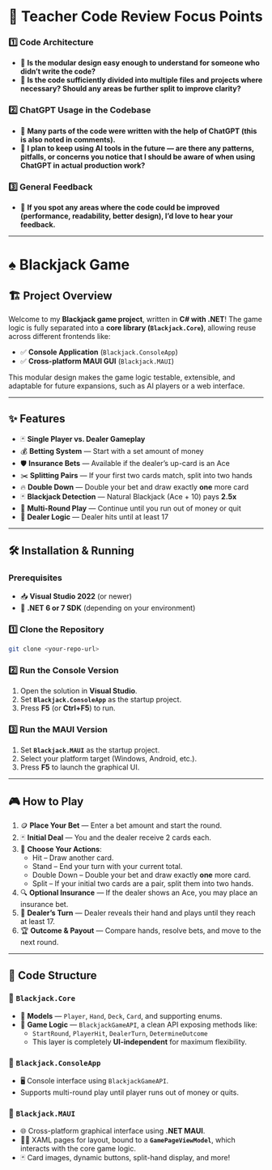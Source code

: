 
# 📝 Teacher Code Review Focus Points

### 1️⃣ Code Architecture
- 🔹 **Is the modular design easy enough to understand for someone who didn’t write the code?**
- 🔹 **Is the code sufficiently divided into multiple files and projects where necessary? Should any areas be further split to improve clarity?**

### 2️⃣ ChatGPT Usage in the Codebase
- 🔹 **Many parts of the code were written with the help of ChatGPT (this is also noted in comments).**  
- 🔹 **I plan to keep using AI tools in the future — are there any patterns, pitfalls, or concerns you notice that I should be aware of when using ChatGPT in actual production work?**

### 3️⃣ General Feedback
- 🔹 **If you spot any areas where the code could be improved (performance, readability, better design), I’d love to hear your feedback.**

---

# ♠️ Blackjack Game

## 🏗️ Project Overview
Welcome to my **Blackjack game project**, written in **C# with .NET**! The game logic is fully separated into a **core library (`Blackjack.Core`)**, allowing reuse across different frontends like:

- ✅ **Console Application** (`Blackjack.ConsoleApp`)
- ✅ **Cross-platform MAUI GUI** (`Blackjack.MAUI`)

This modular design makes the game logic testable, extensible, and adaptable for future expansions, such as AI players or a web interface.

---

## ✨ Features

- 🃏 **Single Player vs. Dealer Gameplay**
- 💰 **Betting System** — Start with a set amount of money
- 🛡️ **Insurance Bets** — Available if the dealer’s up-card is an Ace
- ✂️ **Splitting Pairs** — If your first two cards match, split into two hands
- 🔥 **Double Down** — Double your bet and draw exactly **one** more card
- 🃏 **Blackjack Detection** — Natural Blackjack (Ace + 10) pays **2.5x**
- 🔄 **Multi-Round Play** — Continue until you run out of money or quit
- 🏦 **Dealer Logic** — Dealer hits until at least 17

---

## 🛠️ Installation & Running

### Prerequisites
- 📥 **Visual Studio 2022** (or newer)
- 🔗 **.NET 6 or 7 SDK** (depending on your environment)

### 1️⃣ Clone the Repository
```bash
git clone <your-repo-url>
```

### 2️⃣ Run the Console Version
1. Open the solution in **Visual Studio**.
2. Set **`Blackjack.ConsoleApp`** as the startup project.
3. Press **F5** (or **Ctrl+F5**) to run.

### 3️⃣ Run the MAUI Version
1. Set **`Blackjack.MAUI`** as the startup project.
2. Select your platform target (Windows, Android, etc.).
3. Press **F5** to launch the graphical UI.

---

## 🎮 How to Play

1. 🪙 **Place Your Bet** — Enter a bet amount and start the round.
2. 🃏 **Initial Deal** — You and the dealer receive 2 cards each.
3. 🎯 **Choose Your Actions**:
    - Hit – Draw another card.
    - Stand – End your turn with your current total.
    - Double Down – Double your bet and draw exactly **one** more card.
    - Split – If your initial two cards are a pair, split them into two hands.
4. 🔍 **Optional Insurance** — If the dealer shows an Ace, you may place an insurance bet.
5. 🏁 **Dealer’s Turn** — Dealer reveals their hand and plays until they reach at least 17.
6. 🏆 **Outcome & Payout** — Compare hands, resolve bets, and move to the next round.

---

## 🧰 Code Structure

### 📂 `Blackjack.Core`
- 🎯 **Models** — `Player`, `Hand`, `Deck`, `Card`, and supporting enums.
- 🧠 **Game Logic** — `BlackjackGameAPI`, a clean API exposing methods like:
    - `StartRound`, `PlayerHit`, `DealerTurn`, `DetermineOutcome`
    - This layer is completely **UI-independent** for maximum flexibility.

### 📂 `Blackjack.ConsoleApp`
- 🖥️ Console interface using `BlackjackGameAPI`.
- Supports multi-round play until player runs out of money or quits.

### 📂 `Blackjack.MAUI`
- 🌐 Cross-platform graphical interface using **.NET MAUI**.
- 🧑‍🎨 XAML pages for layout, bound to a **`GamePageViewModel`**, which interacts with the core game logic.
- 🃏 Card images, dynamic buttons, split-hand display, and more!
